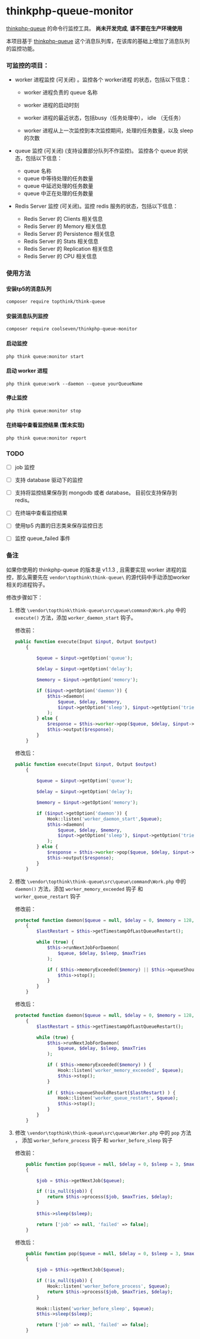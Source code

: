 # thinkphp-queue-monitor

[thinkphp-queue](https://github.com/top-think/think-queue) 的命令行监控工具。
**尚未开发完成**, **请不要在生产环境使用**

本项目基于 [thinkphp-queue](https://github.com/top-think/think-queue) 这个消息队列库，在该库的基础上增加了消息队列的监控功能。

### 可监控的项目：

- worker 进程监控 (可关闭) 。监控各个 worker进程 的状态，包括以下信息：

  - worker 进程负责的 queue 名称


  - worker 进程的启动时刻
  - worker 进程的最近状态，包括busy（任务处理中）， idle （无任务）
  - worker 进程从上一次监控到本次监控期间，处理的任务数量，以及 sleep 的次数

- queue 监控 (可关闭) (支持设置部分队列不作监控)。  监控各个 queue 的状态，包括以下信息：

  - queue 名称
  - queue 中等待处理的任务数量
  - queue 中延迟处理的任务数量
  - queue 中正在处理的任务数量

- Redis Server 监控 (可关闭)。监控 redis 服务的状态，包括以下信息：

  - Redis Server 的 Clients 相关信息
  - Redis Server 的 Memory 相关信息
  - Redis Server 的 Persistence 相关信息
  - Redis Server 的 Stats 相关信息
  - Redis Server 的 Replication 相关信息
  - Redis Server 的 CPU  相关信息



### 使用方法

#### 安装tp5的消息队列

```bash
composer require topthink/think-queue
```

#### 安装消息队列监控

```bash
composer require coolseven/thinkphp-queue-monitor
```

#### 启动监控

```bash
php think queue:monitor start
```

#### 启动 worker 进程

```
php think queue:work --daemon --queue yourQueueName
```

#### 停止监控

```bash
php think queue:monitor stop
```

#### 在终端中查看监控结果 (暂未实现)

```bash
php think queue:monitor report
```



### TODO

- [ ] job 监控
- [ ] 支持 database 驱动下的监控
- [ ] 支持将监控结果保存到 mongodb 或者 database。 目前仅支持保存到 redis。
- [ ] 在终端中查看监控结果
- [ ] 使用tp5 内置的日志类来保存监控日志
- [ ] 监控 queue_failed 事件



### 备注

如果你使用的 thinkphp-queue 的版本是 v1.1.3 , 且需要实现 worker 进程的监控，那么需要先在 `vendor\topthink\think-queue\` 的源代码中手动添加worker 相关的进程钩子。

修改步骤如下：

1. 修改 `\vendor\topthink\think-queue\src\queue\command\Work.php` 中的 `execute()` 方法，添加 `worker_daemon_start` 钩子。

   修改前：

   ```php
   public function execute(Input $input, Output $output)
       {
           
           $queue = $input->getOption('queue');

           $delay = $input->getOption('delay');

           $memory = $input->getOption('memory');

           if ($input->getOption('daemon')) {
               $this->daemon(
                   $queue, $delay, $memory,
                   $input->getOption('sleep'), $input->getOption('tries')
               );
           } else {
               $response = $this->worker->pop($queue, $delay, $input->getOption('sleep'), $input->getOption('tries'));
               $this->output($response);
           }
       }
   ```

   修改后：

   ```php
   public function execute(Input $input, Output $output)
       {
           
           $queue = $input->getOption('queue');

           $delay = $input->getOption('delay');

           $memory = $input->getOption('memory');

           if ($input->getOption('daemon')) {
               Hook::listen('worker_daemon_start',$queue);
               $this->daemon(
                   $queue, $delay, $memory,
                   $input->getOption('sleep'), $input->getOption('tries')
               );
           } else {
               $response = $this->worker->pop($queue, $delay, $input->getOption('sleep'), $input->getOption('tries'));
               $this->output($response);
           }
       }
   ```

2. 修改 `\vendor\topthink\think-queue\src\queue\command\Work.php` 中的 `daemon()` 方法，添加 `worker_memory_exceeded` 钩子 和 `worker_queue_restart` 钩子

   修改前：

   ```php
   protected function daemon($queue = null, $delay = 0, $memory = 128, $sleep = 3, $maxTries = 0)
       {
           $lastRestart = $this->getTimestampOfLastQueueRestart();

           while (true) {
               $this->runNextJobForDaemon(
                   $queue, $delay, $sleep, $maxTries
               );

               if ( $this->memoryExceeded($memory) || $this->queueShouldRestart($lastRestart) ) {
                   $this->stop();
               }
           }
       }
   ```

   修改后：

   ```php
   protected function daemon($queue = null, $delay = 0, $memory = 128, $sleep = 3, $maxTries = 0)
       {
           $lastRestart = $this->getTimestampOfLastQueueRestart();

           while (true) {
               $this->runNextJobForDaemon(
                   $queue, $delay, $sleep, $maxTries
               );

               if ( $this->memoryExceeded($memory) ) {
                   Hook::listen('worker_memory_exceeded', $queue);
                   $this->stop();
               }
               
               if ( $this->queueShouldRestart($lastRestart) ) {
                   Hook::listen('worker_queue_restart', $queue);
                   $this->stop();
               }
           }
       }
   ```

3. 修改 `\vendor\topthink\think-queue\src\queue\Worker.php` 中的 `pop` 方法 ， 添加 `worker_before_process` 钩子 和 `worker_before_sleep` 钩子

   修改前：

   ```php
       public function pop($queue = null, $delay = 0, $sleep = 3, $maxTries = 0)
       {

           $job = $this->getNextJob($queue);

           if (!is_null($job)) {
               return $this->process($job, $maxTries, $delay);
           }
           
           $this->sleep($sleep);                     

           return ['job' => null, 'failed' => false];
       }
   ```

   修改后：

   ```php
       public function pop($queue = null, $delay = 0, $sleep = 3, $maxTries = 0)
       {

           $job = $this->getNextJob($queue);

           if (!is_null($job)) {
               Hook::listen('worker_before_process', $queue);
               return $this->process($job, $maxTries, $delay);
           }
           
           Hook::listen('worker_before_sleep', $queue);
           $this->sleep($sleep);                     

           return ['job' => null, 'failed' => false];
       }
   ```